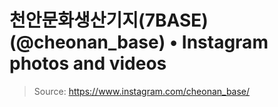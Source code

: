# 천안문화생산기지(7BASE) (@cheonan_base) • Instagram photos and videos

> Source: https://www.instagram.com/cheonan_base/

